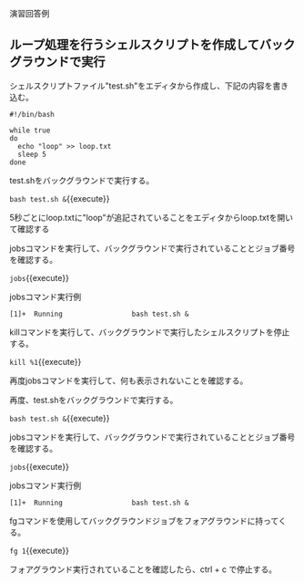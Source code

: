 演習回答例  
## ループ処理を行うシェルスクリプトを作成してバックグラウンドで実行  
シェルスクリプトファイル"test.sh"をエディタから作成し、下記の内容を書き込む。  

```
#!/bin/bash

while true
do
  echo "loop" >> loop.txt
  sleep 5
done

```

test.shをバックグラウンドで実行する。  

`bash test.sh &`{{execute}}

5秒ごとにloop.txtに"loop"が追記されていることをエディタからloop.txtを開いて確認する  

jobsコマンドを実行して、バックグラウンドで実行されていることとジョブ番号を確認する。  

`jobs`{{execute}}

jobsコマンド実行例  
```
[1]+  Running                 bash test.sh &
```

killコマンドを実行して、バックグラウンドで実行したシェルスクリプトを停止する。  

`kill %1`{{execute}}

再度jobsコマンドを実行して、何も表示されないことを確認する。  

再度、test.shをバックグラウンドで実行する。  

`bash test.sh &`{{execute}}

jobsコマンドを実行して、バックグラウンドで実行されていることとジョブ番号を確認する。  

`jobs`{{execute}}

jobsコマンド実行例  
```
[1]+  Running                 bash test.sh &
```

fgコマンドを使用してバックグラウンドジョブをフォアグラウンドに持ってくる。  

`fg 1`{{execute}}

フォアグラウンド実行されていることを確認したら、ctrl + c で停止する。